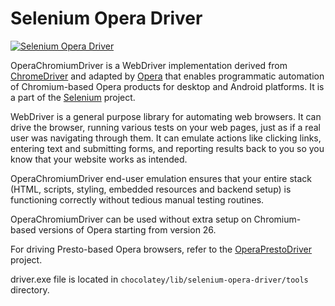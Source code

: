# Selenium Opera Driver
[![Selenium Opera Driver](https://img.shields.io/badge/chocolatey-selenium--opera--driver-brightgreen.svg)](https://chocolatey.org/packages/selenium-opera-driver/)

OperaChromiumDriver is a WebDriver implementation derived from [ChromeDriver](https://sites.google.com/a/chromium.org/chromedriver/) and adapted by [Opera](http://www.opera.com/) that enables programmatic automation of Chromium-based Opera products for desktop and Android platforms. It is a part of the [Selenium](http://code.google.com/p/selenium) project.

WebDriver is a general purpose library for automating web browsers. It can drive the browser, running various tests on your web pages, just as if a real user was navigating through them. It can emulate actions like clicking links, entering text and submitting forms, and reporting results back to you so you know that your website works as intended.

OperaChromiumDriver end-user emulation ensures that your entire stack (HTML, scripts, styling, embedded resources and backend setup) is functioning correctly without tedious manual testing routines.

OperaChromiumDriver can be used without extra setup on Chromium-based versions of Opera starting from version 26.

For driving Presto-based Opera browsers, refer to the [OperaPrestoDriver](https://github.com/operasoftware/operaprestodriver) project.

driver.exe file is located in `chocolatey/lib/selenium-opera-driver/tools` directory.

